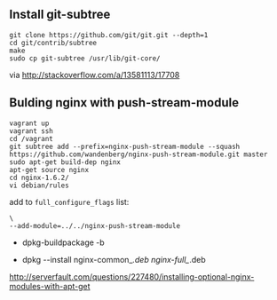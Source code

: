 
## Install git-subtree

    git clone https://github.com/git/git.git --depth=1
    cd git/contrib/subtree
    make
    sudo cp git-subtree /usr/lib/git-core/

via http://stackoverflow.com/a/13581113/17708

## Bulding nginx with push-stream-module

    vagrant up
    vagrant ssh
    cd /vagrant
    git subtree add --prefix=nginx-push-stream-module --squash https://github.com/wandenberg/nginx-push-stream-module.git master
    sudo apt-get build-dep nginx
    apt-get source nginx
    cd nginx-1.6.2/
    vi debian/rules

add to `full_configure_flags` list:

```
\
--add-module=../../nginx-push-stream-module
```

* dpkg-buildpackage -b

* dpkg --install nginx-common_*.deb nginx-full_*.deb

http://serverfault.com/questions/227480/installing-optional-nginx-modules-with-apt-get
